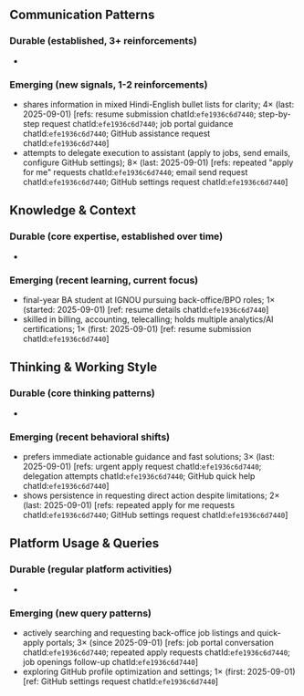 ## Communication Patterns
### Durable (established, 3+ reinforcements)
-

### Emerging (new signals, 1-2 reinforcements)
- shares information in mixed Hindi-English bullet lists for clarity; 4× (last: 2025-09-01) [refs: resume submission chatId:`efe1936c6d7440`; step-by-step request chatId:`efe1936c6d7440`; job portal guidance chatId:`efe1936c6d7440`; GitHub assistance request chatId:`efe1936c6d7440`]
- attempts to delegate execution to assistant (apply to jobs, send emails, configure GitHub settings); 8× (last: 2025-09-01) [refs: repeated "apply for me" requests chatId:`efe1936c6d7440`; email send request chatId:`efe1936c6d7440`; GitHub settings request chatId:`efe1936c6d7440`]

## Knowledge & Context
### Durable (core expertise, established over time)
-

### Emerging (recent learning, current focus)
- final-year BA student at IGNOU pursuing back-office/BPO roles; 1× (started: 2025-09-01) [ref: resume details chatId:`efe1936c6d7440`]
- skilled in billing, accounting, telecalling; holds multiple analytics/AI certifications; 1× (first: 2025-09-01) [ref: resume submission chatId:`efe1936c6d7440`]

## Thinking & Working Style
### Durable (core thinking patterns)
-

### Emerging (recent behavioral shifts)
- prefers immediate actionable guidance and fast solutions; 3× (last: 2025-09-01) [refs: urgent apply request chatId:`efe1936c6d7440`; delegation attempts chatId:`efe1936c6d7440`; GitHub quick help chatId:`efe1936c6d7440`]
- shows persistence in requesting direct action despite limitations; 2× (last: 2025-09-01) [refs: repeated apply for me requests chatId:`efe1936c6d7440`; GitHub settings request chatId:`efe1936c6d7440`]

## Platform Usage & Queries
### Durable (regular platform activities)
-

### Emerging (new query patterns)
- actively searching and requesting back-office job listings and quick-apply portals; 3× (since 2025-09-01) [refs: job portal conversation chatId:`efe1936c6d7440`; repeated apply requests chatId:`efe1936c6d7440`; job openings follow-up chatId:`efe1936c6d7440`]
- exploring GitHub profile optimization and settings; 1× (first: 2025-09-01) [ref: GitHub settings request chatId:`efe1936c6d7440`]